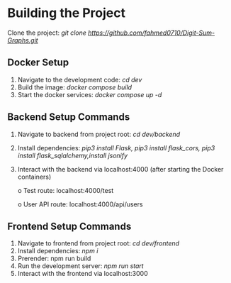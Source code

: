 # Building the Project

Clone the project: *git clone https://github.com/fahmed0710/Digit-Sum-Graphs.git*

## Docker Setup
1. Navigate to the development code: *cd dev*
2. Build the image: *docker compose build*
3. Start the docker services: *docker compose up -d*

## Backend Setup Commands
1. Navigate to backend from project root: *cd dev/backend*
2. Install dependencies: *pip3 install Flask, pip3 install flask_cors, pip3 install flask_sqlalchemy,install jsonify*
5. Interact with the backend via localhost:4000 (after starting the Docker containers)
   
   o Test route: localhost:4000/test
   
   o User API route: localhost:4000/api/users

## Frontend Setup Commands
1. Navigate to frontend from project root: *cd dev/frontend*
2. Install dependencies: *npm i*
3. Prerender: npm run build
4. Run the development server: *npm run start*
5. Interact with the frontend via localhost:3000
